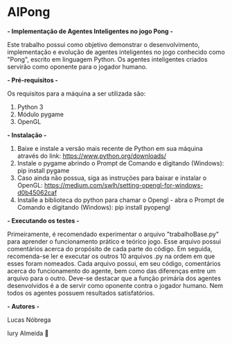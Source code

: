 # AIPong

**- Implementação de Agentes Inteligentes no jogo Pong -** 

Este trabalho possui como objetivo demonstrar o desenvolvimento, implementação e evolução de agentes inteligentes no jogo conhecido como "Pong", escrito em linguagem Python. Os agentes inteligentes criados servirão como oponente para o jogador humano.

**- Pré-requisitos -**

Os requisitos para a máquina a ser utilizada são:
1. Python 3
2. Módulo pygame
3. OpenGL

**- Instalação -**

1. Baixe e instale a versão mais recente de Python em sua máquina através do link: https://www.python.org/downloads/
2. Instale o pygame abrindo o Prompt de Comando e digitando (Windows): pip install pygame
3. Caso ainda não possua, siga as instruções para baixar e instalar o OpenGL: https://medium.com/swlh/setting-opengl-for-windows-d0b45062caf
4. Installe a biblioteca do python para chamar o Opengl - abra o Prompt de Comando e digitando (Windows): pip install pyopengl

**- Executando os testes -**

Primeiramente, é recomendado experimentar o arquivo "trabalhoBase.py" para aprender o funcionamento prático e teórico jogo. Esse arquivo possui comentários acerca do propósito de cada parte do código.
Em seguida, recomenda-se ler e executar os outros 10 arquivos .py na ordem em que esses foram nomeados. Cada arquivo possui, em seu código, comentários acerca do funcionamento do agente, bem como das diferenças entre um arquivo para o outro.
Deve-se destacar que a função primária dos agentes desenvolvidos é a de servir como oponente contra o jogador humano. Nem todos os agentes possuem resultados satisfatórios.

**- Autores -**

Lucas Nóbrega

Iury Almeida :speak_no_evil:
